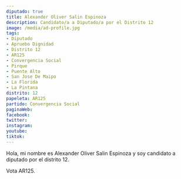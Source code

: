 ```yaml
---
diputado: true
title: Alexander Oliver Salin Espinoza
description: Candidato/a a Diputado/a por el Distrito 12
image: /media/ad-profile.jpg
tags:
- Diputado
- Apruebo Dignidad
- Distrito 12
- AR125
- Convergencia Social
- Pirque
- Puente Alto
- San Jose De Maipo
- La Florida
- La Pintana
distrito: 12
papeleta: AR125
partido: Convergencia Social
paginaWeb:
facebook:
twitter:
instagram:
youtube:
tiktok:
---
```

Hola, mi nombre es Alexander Oliver Salin Espinoza y soy candidato a diputado por el distrito 12.

Vota AR125.
